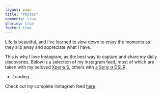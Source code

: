 ```yaml
---
layout: page
title: "Photos"
comments: true
sharing: true
footer: true
---
```


Life is beautiful, and I've learned to slow down to enjoy the moments as they slip away and appreciate what I have.

This is why I love Instagram, as the best way to capture and share my daily discoveries. Below is a selection of my Instagram feed, most of which are taken with my beloved [Xperia S](http://gdgt.com/sony/xperia/s/), others with [a Sony α DSLR](http://gdgt.com/sony/alpha/dslr-a330/).

<ul id="ig-feed">
<li><em>Loading...</em></li>
</ul>

Check out my complete Instagram feed [here](http://instajelly.com/scottcheng).


<script src='/javascripts/libs/jquery.min.js'></script>
<script>
$(function() {
  var photos = [
    {link: 'http://instagram.com/p/Plyp_jt0Za/', img: 'http://distilleryimage2.s3.amazonaws.com/790c14aaff1511e1afe522000a1c8934_7.jpg'},
    // {link: 'http://instagram.com/p/PmYSC2t0bF/', img: 'http://distilleryimage1.s3.amazonaws.com/671ffd46ff4311e19dbc22000a1d0325_7.jpg'},
    {link: 'http://instagram.com/p/O0c9ARt0QS/', img: 'http://distilleryimage6.s3.amazonaws.com/dae20806f00611e18e1522000a1ea03a_7.jpg'},
    {link: 'http://instagram.com/p/O0Xo4Jt0eH/', img: 'http://distilleryimage7.s3.amazonaws.com/5e1c3d7ef00011e1b55e22000a1e9610_7.jpg'},
    // {link: 'http://instagram.com/p/O0TKZlt0b2/', img: 'http://distilleryimage2.s3.amazonaws.com/e74c108eeffa11e1adc122000a1c91be_7.jpg'},
    // {link: 'http://instagram.com/p/O0SoBaN0bZ/', img: 'http://distilleryimage1.s3.amazonaws.com/3f4bf304effa11e1ab4c22000a1e8b83_7.jpg'},
    {link: 'http://instagram.com/p/Of2TlMN0ef/', img: 'http://distilleryimage11.s3.amazonaws.com/2da0753ce9bd11e18bc012313804ac71_7.jpg'},
    // {link: 'http://instagram.com/p/OzD_n6N0Z6/', img: 'http://distilleryimage10.s3.amazonaws.com/4329feccef9a11e18a6422000a1e954a_7.jpg'},
    {link: 'http://instagram.com/p/Oa9atUt0Tg/', img: 'http://distilleryimage4.s3.amazonaws.com/3bed817ce83f11e18b6b22000a1ea025_7.jpg'},
    {link: 'http://instagram.com/p/Oa5EYft0SW/', img: 'http://distilleryimage2.s3.amazonaws.com/eceaa438e83911e183c1123138105975_7.jpg'},
    {link: 'http://instagram.com/p/ORp50et0Vt/', img: 'http://distilleryimage5.s3.amazonaws.com/49d38626e56811e1a64f22000a1e9e7e_7.jpg'},
    // {link: 'http://instagram.com/p/ORpXwEN0Va/', img: 'http://distilleryimage10.s3.amazonaws.com/a37cec5ee56711e1973e22000a1d0116_7.jpg'},
    {link: 'http://instagram.com/p/OQaTcwt0S2/', img: 'http://distilleryimage2.s3.amazonaws.com/1efb5c82e50711e1914322000a1e9b9c_7.jpg'},
    {link: 'http://instagram.com/p/NybY5et0dW/', img: 'http://distilleryimage10.s3.amazonaws.com/b2161c08dbe011e195351231381b651f_7.jpg'},
    {link: 'http://instagram.com/p/OURiy3N0Xi/', img: 'http://distilleryimage6.s3.amazonaws.com/ed69de8ae63411e1959322000a1e953c_7.jpg'},
    {link: 'http://instagram.com/p/OUOjBvt0VK/', img: 'http://distilleryimage10.s3.amazonaws.com/450bbc3ee63111e1a15422000a1e9f9e_7.jpg'},
    {link: 'http://instagram.com/p/NV5SeYt0Sr/', img: 'http://distilleryimage3.s3.amazonaws.com/91b90db6d32b11e1a84922000a1e8bad_7.jpg'},
    {link: 'http://instagram.com/p/M5iDvnN0c7/', img: 'http://distilleryimage11.s3.amazonaws.com/b64c83c0ca8311e1985822000a1d011d_7.jpg'},
    {link: 'http://instagram.com/p/LxT6Ogt0UL/', img: 'http://distilleryimage11.s3.amazonaws.com/704e7538b47911e1b9f1123138140926_7.jpg'},
    {link: 'http://instagram.com/p/LfUWKFt0eK/', img: 'http://distilleryimage2.s3.amazonaws.com/b935637aaefb11e1989612313815112c_7.jpg'},
    {link: 'http://instagram.com/p/LfjcJ-N0Sw/', img: 'http://distilleryimage4.s3.amazonaws.com/26098078af0e11e180d51231380fcd7e_7.jpg'},
    {link: 'http://instagram.com/p/LZxq7PN0dx/', img: 'http://distilleryimage5.s3.amazonaws.com/c51dc5aead4a11e1abb01231382049c1_7.jpg'},
    {link: 'http://instagram.com/p/LGn7lNt0R_/', img: 'http://distilleryimage3.s3.amazonaws.com/812e31aea77211e19dc71231380fe523_7.jpg'},
    {link: 'http://instagram.com/p/KHnkUKN0TE/', img: 'http://distilleryimage0.s3.amazonaws.com/2fd5ed44943811e1989612313815112c_7.jpg'}
  ];
  $list = $('#ig-feed');
  $list.empty();
  photos.forEach(function(photo) {
    $('<li />')
      .append($('<a />')
        .attr({
          href: photo.link,
          target: '_blank'
        })
        .append($('<img />')
          .attr('src', photo.img)))
      .appendTo($list);
  });
  $list.find('img').click(function() {
    _gaq.push(['_trackEvent', 'Photos', 'Click', $(this).parent().attr('href')]);
  });
});
</script>